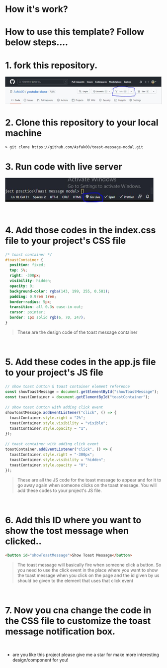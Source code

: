 # How it's work?

# How to use this template? Follow below steps....

# 1. fork this repository.

![fork_reference_image](./assets/fork_reference_image.JPG)

# 2. Clone this repository to your local machine

```
> git clone https://github.com/Asfak00/toast-message-modal.git
```

# 3. Run code with live server

![live server reference image](./assets/live_server_reference_image.JPG)

</br>

# 4. Add those codes in the index.css file to your project's CSS file

```css
/* toast container */
#toastContainer {
  position: fixed;
  top: 5%;
  right: -300px;
  visibility: hidden;
  opacity: 0;
  background-color: rgba(143, 199, 255, 0.581);
  padding: 0.9rem 1rem;
  border-radius: 5px;
  transition: all 0.3s ease-in-out;
  cursor: pointer;
  border: 1px solid rgb(6, 70, 247);
}
```

> These are the design code of the toast message container

</br>

# 5. Add these codes in the app.js file to your project's JS file

```js
// show toast button & toast container element reference
const showToastMessage = document.getElementById("showToastMessage");
const toastContainer = document.getElementById("toastContainer");

// show toast button with adding click event
showToastMessage.addEventListener("click", () => {
  toastContainer.style.right = "2%";
  toastContainer.style.visibility = "visible";
  toastContainer.style.opacity = "1";
});

// toast container with adding click event
toastContainer.addEventListener("click", () => {
  toastContainer.style.right = "-300px";
  toastContainer.style.visibility = "hidden";
  toastContainer.style.opacity = "0";
});
```

> These are all the JS code for the toast message to appear and for it to go away again when someone clicks on the toast message. You will add these codes to your project's JS file.

</br>

# 6. Add this ID where you want to show the tost message when clicked..

```html
<button id="showToastMessage">Show Toast Message</button>
```

> The toast message will basically fire when someone click a button. So you need to use the click event in the place where you want to show the toast message when you click on the page and the id given by us should be given to the element that uses that click event

</br>

# 7. Now you cna change the code in the CSS file to customize the toast message notification box.

</br>

- are you like this project please give me a star for make more interesting design/component for you!
